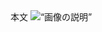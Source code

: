 <html>
<head>
<title>タイトル</title>
</head>
<body>
本文

<img src=“画像ファイルのURL” alt=“画像の説明” />

</body>
</html>
